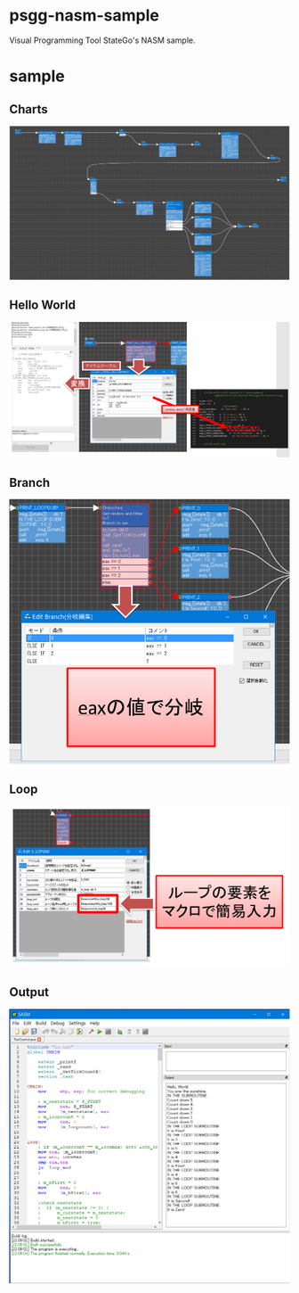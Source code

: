 # psgg-nasm-sample
Visual Programming Tool StateGo's NASM sample.

# sample

## Charts

![](https://raw.githubusercontent.com/NNNIC/psgg-nasm-sample/master/wiki/sample.png)

## Hello World

![](https://raw.githubusercontent.com/NNNIC/psgg-nasm-sample/master/wiki/helloworld.png)

## Branch

![](https://raw.githubusercontent.com/NNNIC/psgg-nasm-sample/master/wiki/branch.png)

## Loop

![](https://raw.githubusercontent.com/NNNIC/psgg-nasm-sample/master/wiki/loop.png)

## Output

![](https://raw.githubusercontent.com/NNNIC/psgg-nasm-sample/master/wiki/sasm.png)


